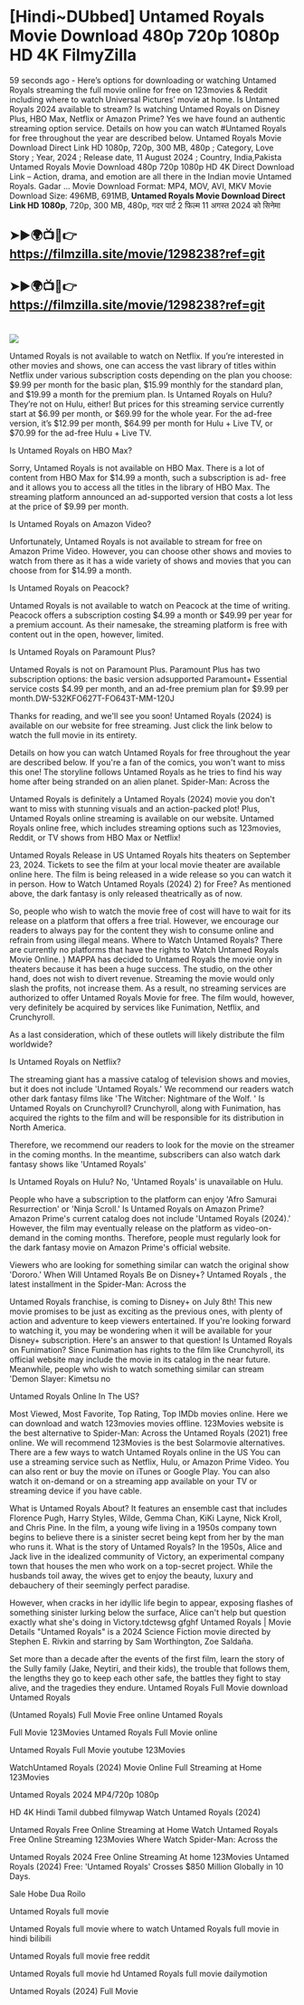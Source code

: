 # [Hindi~DUbbed] Untamed Royals Movie Download 480p 720p 1080p HD 4K FilmyZilla


59 seconds ago - Here’s options for downloading or watching Untamed Royals streaming the full movie online for free on 123movies & Reddit including where to watch Universal Pictures’ movie at home. Is Untamed Royals 2024 available to stream? Is watching Untamed Royals on Disney Plus, HBO Max, Netflix or Amazon Prime? Yes we have found an authentic streaming option service. Details on how you can watch #Untamed Royals for free throughout the year are described below. Untamed Royals Movie Download Direct Link HD 1080p, 720p, 300 MB, 480p ; Category, Love Story ; Year, 2024 ; Release date, 11 August 2024 ; Country, India,Pakista Untamed Royals Movie Download 480p 720p 1080p HD 4K Direct Download Link – Action, drama, and emotion are all there in the Indian movie Untamed Royals. Gadar ...
Movie Download Format: MP4, MOV, AVI, MKV
Movie Download Size: 496MB, 691MB, **Untamed Royals Movie Download Direct Link HD 1080p**, 720p, 300 MB, 480p, गदर पार्ट 2 फिल्म 11 अगस्त 2024 को सिनेमा

## ➤►🌍📺📱👉   https://filmzilla.site/movie/1298238?ref=git

## ➤►🌍📺📱👉   https://filmzilla.site/movie/1298238?ref=git

#

<img src="https://image.tmdb.org/t/p/w780//sqfam7wEpmyG9Fx0AdVQYrLcIfy.jpg" />

Untamed Royals is not available to watch on Netflix. If you’re interested in other movies and shows, one can access the vast library of titles within Netflix under various subscription costs depending on the plan you choose: $9.99 per month for the basic plan, $15.99 monthly for the standard plan, and $19.99 a month for the premium plan. Is Untamed Royals on Hulu? They’re not on Hulu, either! But prices for this streaming service currently start at $6.99 per month, or $69.99 for the whole year. For the ad-free version, it’s $12.99 per month, $64.99 per month for Hulu + Live TV, or $70.99 for the ad-free Hulu + Live TV.

Is Untamed Royals on HBO Max?

Sorry, Untamed Royals is not available on HBO Max. There is a lot of content from HBO Max for $14.99 a month, such a subscription is ad- free and it allows you to access all the titles in the library of HBO Max. The streaming platform announced an ad-supported version that costs a lot less at the price of $9.99 per month.

Is Untamed Royals on Amazon Video?

Unfortunately, Untamed Royals is not available to stream for free on Amazon Prime Video. However, you can choose other shows and movies to watch from there as it has a wide variety of shows and movies that you can choose from for $14.99 a month.

Is Untamed Royals on Peacock?

Untamed Royals is not available to watch on Peacock at the time of writing. Peacock offers a subscription costing $4.99 a month or $49.99 per year for a premium account. As their namesake, the streaming platform is free with content out in the open, however, limited.

Is Untamed Royals on Paramount Plus?

Untamed Royals is not on Paramount Plus. Paramount Plus has two subscription options: the basic version adsupported Paramount+ Essential service costs $4.99 per month, and an ad-free premium plan for $9.99 per month.DW-532KFO627T-FO643T-MM-120J

Thanks for reading, and we'll see you soon! Untamed Royals (2024) is available on our website for free streaming. Just click the link below to watch the full movie in its entirety.

Details on how you can watch Untamed Royals for free throughout the year are described below. If you're a fan of the comics, you won't want to miss this one! The storyline follows Untamed Royals as he tries to find his way home after being stranded on an alien planet. Spider-Man: Across the

Untamed Royals is definitely a Untamed Royals (2024) movie you don't want to miss with stunning visuals and an action-packed plot! Plus, Untamed Royals online streaming is available on our website. Untamed Royals online free, which includes streaming options such as 123movies, Reddit, or TV shows from HBO Max or Netflix!

Untamed Royals Release in US Untamed Royals hits theaters on September 23, 2024. Tickets to see the film at your local movie theater are available online here. The film is being released in a wide release so you can watch it in person. How to Watch Untamed Royals (2024) 2) for Free? As mentioned above, the dark fantasy is only released theatrically as of now.

So, people who wish to watch the movie free of cost will have to wait for its release on a platform that offers a free trial. However, we encourage our readers to always pay for the content they wish to consume online and refrain from using illegal means. Where to Watch Untamed Royals? There are currently no platforms that have the rights to Watch Untamed Royals Movie Online. ) MAPPA has decided to Untamed Royals the movie only in theaters because it has been a huge success. The studio, on the other hand, does not wish to divert revenue. Streaming the movie would only slash the profits, not increase them. As a result, no streaming services are authorized to offer Untamed Royals Movie for free. The film would, however, very definitely be acquired by services like Funimation, Netflix, and Crunchyroll.

As a last consideration, which of these outlets will likely distribute the film worldwide?

Is Untamed Royals on Netflix?

The streaming giant has a massive catalog of television shows and movies, but it does not include 'Untamed Royals.' We recommend our readers watch other dark fantasy films like 'The Witcher: Nightmare of the Wolf. ' Is Untamed Royals on Crunchyroll? Crunchyroll, along with Funimation, has acquired the rights to the film and will be responsible for its distribution in North America.

Therefore, we recommend our readers to look for the movie on the streamer in the coming months. In the meantime, subscribers can also watch dark fantasy shows like 'Untamed Royals'

Is Untamed Royals on Hulu? No, 'Untamed Royals' is unavailable on Hulu.

People who have a subscription to the platform can enjoy 'Afro Samurai Resurrection' or 'Ninja Scroll.' Is Untamed Royals on Amazon Prime? Amazon Prime's current catalog does not include 'Untamed Royals (2024).' However, the film may eventually release on the platform as video-on-demand in the coming months. Therefore, people must regularly look for the dark fantasy movie on Amazon Prime's official website.

Viewers who are looking for something similar can watch the original show 'Dororo.' When Will Untamed Royals Be on Disney+? Untamed Royals , the latest installment in the Spider-Man: Across the

Untamed Royals franchise, is coming to Disney+ on July 8th! This new movie promises to be just as exciting as the previous ones, with plenty of action and adventure to keep viewers entertained. If you're looking forward to watching it, you may be wondering when it will be available for your Disney+ subscription. Here's an answer to that question! Is Untamed Royals on Funimation? Since Funimation has rights to the film like Crunchyroll, its official website may include the movie in its catalog in the near future. Meanwhile, people who wish to watch something similar can stream 'Demon Slayer: Kimetsu no

Untamed Royals Online In The US?

Most Viewed, Most Favorite, Top Rating, Top IMDb movies online. Here we can download and watch 123movies movies offline. 123Movies website is the best alternative to Spider-Man: Across the Untamed Royals (2021) free online. We will recommend 123Movies is the best Solarmovie alternatives. There are a few ways to watch Untamed Royals online in the US You can use a streaming service such as Netflix, Hulu, or Amazon Prime Video. You can also rent or buy the movie on iTunes or Google Play. You can also watch it on-demand or on a streaming app available on your TV or streaming device if you have cable.

What is Untamed Royals About? It features an ensemble cast that includes Florence Pugh, Harry Styles, Wilde, Gemma Chan, KiKi Layne, Nick Kroll, and Chris Pine. In the film, a young wife living in a 1950s company town begins to believe there is a sinister secret being kept from her by the man who runs it. What is the story of Untamed Royals? In the 1950s, Alice and Jack live in the idealized community of Victory, an experimental company town that houses the men who work on a top-secret project. While the husbands toil away, the wives get to enjoy the beauty, luxury and debauchery of their seemingly perfect paradise.

However, when cracks in her idyllic life begin to appear, exposing flashes of something sinister lurking below the surface, Alice can't help but question exactly what she's doing in Victory.tdctewsg gfghf Untamed Royals | Movie Details "Untamed Royals" is a 2024 Science Fiction movie directed by Stephen E. Rivkin and starring by Sam Worthington, Zoe Saldaña.

Set more than a decade after the events of the first film, learn the story of the Sully family (Jake, Neytiri, and their kids), the trouble that follows them, the lengths they go to keep each other safe, the battles they fight to stay alive, and the tragedies they endure. Untamed Royals Full Movie download Untamed Royals

(Untamed Royals) Full Movie Free online Untamed Royals

Full Movie 123Movies Untamed Royals Full Movie online

Untamed Royals Full Movie youtube 123Movies

WatchUntamed Royals (2024) Movie Online Full Streaming at Home 123Movies

Untamed Royals 2024 MP4/720p 1080p

HD 4K Hindi Tamil dubbed filmywap Watch Untamed Royals (2024)

Untamed Royals Free Online Streaming at Home Watch Untamed Royals Free Online Streaming 123Movies Where Watch Spider-Man: Across the

Untamed Royals 2024 Free Online Streaming At home 123Movies Untamed Royals (2024) Free: 'Untamed Royals' Crosses $850 Million Globally in 10 Days.

Sale Hobe Dua Roilo

Untamed Royals full movie

Untamed Royals full movie where to watch Untamed Royals full movie in hindi bilibili

Untamed Royals full movie free reddit

Untamed Royals full movie hd Untamed Royals full movie dailymotion

Untamed Royals (2024) Full Movie